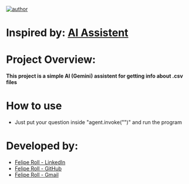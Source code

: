[![author](https://img.shields.io/badge/author-feliperoll-purple.svg)](https://www.linkedin.com/in/felipe-roll/)

# Inspired by: [AI Assistent](https://www.youtube.com/watch?v=pTyELhdSNZg&list=PL2JCCEO_l_n1hdYHBJwte5bGRImRUiSm1&index=115)

# Project Overview: 

<b>This project is a simple AI (Gemini) assistent for getting info about .csv files</b>

# How to use
* Just put your question inside "agent.invoke("")" and run the program
&nbsp;
# Developed by: 
  * [Felipe Roll - LinkedIn](https://www.linkedin.com/in/felipe-roll)
  * [Felipe Roll - GitHub](https://github.com/FelipeLRoll)
  * [Felipe Roll - Gmail](felipelroll@gmail.com)
